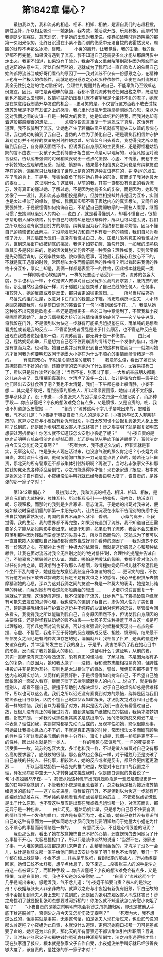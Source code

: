 # 　　第1842章 偏心？
　　最初我以为，我和流苏的相遇、相识、相知、相依，是源自我们的志趣相投，脾性互补，所以相互吸引——她张扬，我内敛，她活泼开朗、乐观积极，而那时的我则是少言寡语、意志消沉，于是她的出现对我来说，便宛如破晓时穿透阴霾的那第一束阳光似的，让终日沉浸在小紫不告而别的伤感中无法自拔的我霍然发现，周围的世界不再那么冰冷、昏暗。
　　小紫的离开，让我觉得，我的生活、我的世界都不再完整，如果没有遇到了流苏，我不知道自己还需要多久才能从那段阴影中走出来，我更不知道，如果没有了流苏，我会不会又重新陷落到那种因为残缺而空虚迷茫的失意中去，所以自然而然的，这就成为了我可以一直自欺欺人的催眠自己始终都将流苏当成好哥们看待的原因了——我对流苏不仅有一份感恩之心，在精神上也有一种极大的依赖性，而就是这份感恩之心和那种依赖性，让我在面对流苏对我全无性别之防的‘绝对信任’时，会理性的提醒并告诫自己，不能辜负乃至毁掉这份友谊，因此，哪怕是再暧昧的氛围，我都不曾对流苏有过任何出格之举，既没想到也不敢那么去想啊，敢情程姑奶奶压根儿就不希望我是个坐怀不乱的君子，她就是在故意给我制造升华友谊的机会……更可笑的是，不仅言行这方面我不敢去试探流苏对我是不是有友谊之上的感情，我心里也很排斥去揣摩猜测她的心思，深以为这对我俩之间的友谊一样是一种莫大的亵渎，她是如此纯粹的待我，而我对她却有着这般那般龌龊的想法……
　　戈培尔说谎言重复一千遍就成了真理，这话确有道理，我不仅骗到了流苏，让她也产生了若捅破窗户纸就有可能失去友谊的忌惮心理，我也成功的骗到了我自己，虚伪的人性为了美化自己，硬是裹挟我相信并守护着对这份并不纯粹的友谊绝对纯粹的忠诚，尽管如今回头看去，我觉得我之所以能骗到我自己，自身原因固然不小，但诱发我自身原因的主要责任，还是得怪程姑奶奶的言不由衷——女孩子天生矜持羞于坦白这一点是可以理解的，可但凡她面对流言蜚语，否认或者强调的时候稍微表现出一点点的扭捏、心虚、不情愿，我也不至于将她的反应理解成反感、抵触、愤怒啊，结果最不相信男女之间也是有纯粹友谊存在的她，偏偏就只让我相信了世界上是真的有这种友谊存在的，并‘幸运’的发生在了我的身上，于是乎，我害怕辜负了我在她心目中的形象，反而成了我对她最大的辜负……
　　这证明什么？这证明，从前的我，其实一直都没有真正的看透流苏，没有真正的懂过她、了解过她，不是因为她有多么的复杂，而是因为，她和我太像了——没错，我和流苏志趣相投是真的，但脾性相投却并非是因为互补，实则也是太过相似了的缘故，譬如，我俩其实都不善于表达内心的真实想法，又同样的要强好胜，于是很懂得如何掩饰自己，不希望自己脆弱敏感的一面被人看穿，继而习惯了去揣测琢磨别人的内心……说白了，就是看得懂别人，却看不懂自己，很擅于帮助别人解决烦恼，对于自己的烦恼却总是很难释怀，所以也可以这么说，我们之所以迟迟没有察觉到对方的烦恼，纯粹是因为我们始终都在自寻烦恼，因为不懂自己的烦恼该如此解决，才没能发觉对方和自己也有着一样的烦恼，我们自以为看懂了对方，其实是因为我们一直没有看懂过自己，故，压根儿没有真正的看懂过对方，直到这层窗户纸被彻底的挑破，我俩才如梦初醒、豁然开朗，一如我的成熟稳重其实多是装出来的，她的活泼跳脱又何尝不是一种表象？理性如我，实则常常都是先动而后谋的，反观率性如她，貌似很能惹事，可她最让我操心且放心不下的，不就是真正遇事的时候，常因想法太多而瞻前顾后的性格吗？所以看起来我俩的性格十分互补，事实上却是，我俩一样都是表里不一的性格，因此根本就是同一类人。
　　一样的嘴硬心软倔脾气，一样的死要面子活受罪——故，流苏的包容大度，多半也和我一样，不过是做人做事对自己没有那么高的要求罢了，底线放的很低，那么自然也会像我一样，对于碰触乃至是突破了自己底线的任何人、任何事，相较常人，她的反应或者是反击，都只会更凶猛更激烈……
　　所以当程姑奶奶一马当先的推门进屋，故意对卡在门口的我置之不理，待发现病房中空无一人才转身回来接应我时，似是随口调侃的笑着说了一句“小夜姐居然不在……”，我便从她这种说不出究竟是欣慰多一些还是遗憾更多一些的口吻中察觉到了，不管我和小夜是哪里惹着她了，总之我俩是极为接近流苏情绪迸发的底线了——这丫头先进屋，将我留在门外，不是傻到以为快这一步就有可能把虎姐捉羞在床，而单纯的是想看看虎姐或者是我的反应……不管紧张或者慌乱是出于什么原因，也不管这种反应是出现在我或者虎姐谁那一边，对流苏而言，都无异于是一种伤害。
　　由此可见，程姑奶奶此举，只是想为自己忍不住要崩溃的情绪寻找一个发作的借口，或许是有意而为之，也可能，她自己也并没有意识到自己的这种有意而为——就如同她方才反问我为何要明知故问于她墨大小姐在为什么不顺心的事情而闹情绪是一样的。
　　有意而无心，不就是心情很差的证明？
　　我没那么傻，看出了她在故意掩饰自己不好的心情，还直愣愣的去问她为了什么事情不开心，太容易撞枪口了，所以只是装作淡然的说道：“当然不在，张家出了事，一大堆的亲戚朋友都跑这儿来奔丧了，乱糟糟闹轰轰的，才清净了没多一会儿，估计是张培文那一家子给他们带出去安排食宿了吧？我也不太清楚，我们一下午都在楼上躲清静，小夜不想……其实是不敢吧，看到张家的那些人，所以缘缘要回家，她借口说不太舒服，想早点休息了，没下来送……杀害张夫人的凶手是沙之舟这一点被证实了，而那种手段……你应该懂吧？小夜的想法难免会有点多，又是愤恨，又是自责的，哎，我也不知道怎么安慰她……”
　　“自责？”流苏这两个字几乎是喊出来的，怒瞪着我，气不忿儿道：“小夜姐干嘛要自责？杀人的是沙之舟！小夜姐与张夫人非亲非故的，就算沙之舟与小夜姐有新仇有旧怨，平白无故的也不会报复到张夫人身上去吧？说到底，还是因为张明杰雇凶害人不成终害己！沙之舟摆明了就是报复张明杰想要过河拆桥的！你怎么就不知道该怎么安慰小夜姐了呢？”
　　“小夜自责的是她之前明明有机会将沙之舟抓捕归案，却还是被他从手底下给逃脱掉了，否则沙之舟今天又怎能伤及无辜啊？”
　　“死者为大，我不想这么说的，但事实就是事实，无辜这句话，怕是张夫人现在活过来，也没底气说的那么肯定吧？小夜姐为此自责，本就没什么道理，更何况她胸口挨那一刀可是差点要了命的，她若还为此自责，那北天的所有警察还不都该集体引咎辞职啊？再说了，当时若非张家父子和那姓钱的冤死鬼各种添乱帮倒忙，沙之舟能逃得掉才怪！现在张家遭了报应，根本就是张家父子自作自受，小夜姐没拍手叫好就已经够善良够大度了，该自责的，是姓张的那一家子才对！”

　　第1842章 偏心？
　　最初我以为，我和流苏的相遇、相识、相知、相依，是源自我们的志趣相投，脾性互补，所以相互吸引——她张扬，我内敛，她活泼开朗、乐观积极，而那时的我则是少言寡语、意志消沉，于是她的出现对我来说，便宛如破晓时穿透阴霾的那第一束阳光似的，让终日沉浸在小紫不告而别的伤感中无法自拔的我霍然发现，周围的世界不再那么冰冷、昏暗。
　　小紫的离开，让我觉得，我的生活、我的世界都不再完整，如果没有遇到了流苏，我不知道自己还需要多久才能从那段阴影中走出来，我更不知道，如果没有了流苏，我会不会又重新陷落到那种因为残缺而空虚迷茫的失意中去，所以自然而然的，这就成为了我可以一直自欺欺人的催眠自己始终都将流苏当成好哥们看待的原因了——我对流苏不仅有一份感恩之心，在精神上也有一种极大的依赖性，而就是这份感恩之心和那种依赖性，让我在面对流苏对我全无性别之防的‘绝对信任’时，会理性的提醒并告诫自己，不能辜负乃至毁掉这份友谊，因此，哪怕是再暧昧的氛围，我都不曾对流苏有过任何出格之举，既没想到也不敢那么去想啊，敢情程姑奶奶压根儿就不希望我是个坐怀不乱的君子，她就是在故意给我制造升华友谊的机会……更可笑的是，不仅言行这方面我不敢去试探流苏对我是不是有友谊之上的感情，我心里也很排斥去揣摩猜测她的心思，深以为这对我俩之间的友谊一样是一种莫大的亵渎，她是如此纯粹的待我，而我对她却有着这般那般龌龊的想法……
　　戈培尔说谎言重复一千遍就成了真理，这话确有道理，我不仅骗到了流苏，让她也产生了若捅破窗户纸就有可能失去友谊的忌惮心理，我也成功的骗到了我自己，虚伪的人性为了美化自己，硬是裹挟我相信并守护着对这份并不纯粹的友谊绝对纯粹的忠诚，尽管如今回头看去，我觉得我之所以能骗到我自己，自身原因固然不小，但诱发我自身原因的主要责任，还是得怪程姑奶奶的言不由衷——女孩子天生矜持羞于坦白这一点是可以理解的，可但凡她面对流言蜚语，否认或者强调的时候稍微表现出一点点的扭捏、心虚、不情愿，我也不至于将她的反应理解成反感、抵触、愤怒啊，结果最不相信男女之间也是有纯粹友谊存在的她，偏偏就只让我相信了世界上是真的有这种友谊存在的，并‘幸运’的发生在了我的身上，于是乎，我害怕辜负了我在她心目中的形象，反而成了我对她最大的辜负……
　　这证明什么？这证明，从前的我，其实一直都没有真正的看透流苏，没有真正的懂过她、了解过她，不是因为她有多么的复杂，而是因为，她和我太像了——没错，我和流苏志趣相投是真的，但脾性相投却并非是因为互补，实则也是太过相似了的缘故，譬如，我俩其实都不善于表达内心的真实想法，又同样的要强好胜，于是很懂得如何掩饰自己，不希望自己脆弱敏感的一面被人看穿，继而习惯了去揣测琢磨别人的内心……说白了，就是看得懂别人，却看不懂自己，很擅于帮助别人解决烦恼，对于自己的烦恼却总是很难释怀，所以也可以这么说，我们之所以迟迟没有察觉到对方的烦恼，纯粹是因为我们始终都在自寻烦恼，因为不懂自己的烦恼该如此解决，才没能发觉对方和自己也有着一样的烦恼，我们自以为看懂了对方，其实是因为我们一直没有看懂过自己，故，压根儿没有真正的看懂过对方，直到这层窗户纸被彻底的挑破，我俩才如梦初醒、豁然开朗，一如我的成熟稳重其实多是装出来的，她的活泼跳脱又何尝不是一种表象？理性如我，实则常常都是先动而后谋的，反观率性如她，貌似很能惹事，可她最让我操心且放心不下的，不就是真正遇事的时候，常因想法太多而瞻前顾后的性格吗？所以看起来我俩的性格十分互补，事实上却是，我俩一样都是表里不一的性格，因此根本就是同一类人。
　　一样的嘴硬心软倔脾气，一样的死要面子活受罪——故，流苏的包容大度，多半也和我一样，不过是做人做事对自己没有那么高的要求罢了，底线放的很低，那么自然也会像我一样，对于碰触乃至是突破了自己底线的任何人、任何事，相较常人，她的反应或者是反击，都只会更凶猛更激烈……
　　所以当程姑奶奶一马当先的推门进屋，故意对卡在门口的我置之不理，待发现病房中空无一人才转身回来接应我时，似是随口调侃的笑着说了一句“小夜姐居然不在……”，我便从她这种说不出究竟是欣慰多一些还是遗憾更多一些的口吻中察觉到了，不管我和小夜是哪里惹着她了，总之我俩是极为接近流苏情绪迸发的底线了——这丫头先进屋，将我留在门外，不是傻到以为快这一步就有可能把虎姐捉羞在床，而单纯的是想看看虎姐或者是我的反应……不管紧张或者慌乱是出于什么原因，也不管这种反应是出现在我或者虎姐谁那一边，对流苏而言，都无异于是一种伤害。
　　由此可见，程姑奶奶此举，只是想为自己忍不住要崩溃的情绪寻找一个发作的借口，或许是有意而为之，也可能，她自己也并没有意识到自己的这种有意而为——就如同她方才反问我为何要明知故问于她墨大小姐在为什么不顺心的事情而闹情绪是一样的。
　　有意而无心，不就是心情很差的证明？
　　我没那么傻，看出了她在故意掩饰自己不好的心情，还直愣愣的去问她为了什么事情不开心，太容易撞枪口了，所以只是装作淡然的说道：“当然不在，张家出了事，一大堆的亲戚朋友都跑这儿来奔丧了，乱糟糟闹轰轰的，才清净了没多一会儿，估计是张培文那一家子给他们带出去安排食宿了吧？我也不太清楚，我们一下午都在楼上躲清静，小夜不想……其实是不敢吧，看到张家的那些人，所以缘缘要回家，她借口说不太舒服，想早点休息了，没下来送……杀害张夫人的凶手是沙之舟这一点被证实了，而那种手段……你应该懂吧？小夜的想法难免会有点多，又是愤恨，又是自责的，哎，我也不知道怎么安慰她……”
　　“自责？”流苏这两个字几乎是喊出来的，怒瞪着我，气不忿儿道：“小夜姐干嘛要自责？杀人的是沙之舟！小夜姐与张夫人非亲非故的，就算沙之舟与小夜姐有新仇有旧怨，平白无故的也不会报复到张夫人身上去吧？说到底，还是因为张明杰雇凶害人不成终害己！沙之舟摆明了就是报复张明杰想要过河拆桥的！你怎么就不知道该怎么安慰小夜姐了呢？”
　　“小夜自责的是她之前明明有机会将沙之舟抓捕归案，却还是被他从手底下给逃脱掉了，否则沙之舟今天又怎能伤及无辜啊？”
　　“死者为大，我不想这么说的，但事实就是事实，无辜这句话，怕是张夫人现在活过来，也没底气说的那么肯定吧？小夜姐为此自责，本就没什么道理，更何况她胸口挨那一刀可是差点要了命的，她若还为此自责，那北天的所有警察还不都该集体引咎辞职啊？再说了，当时若非张家父子和那姓钱的冤死鬼各种添乱帮倒忙，沙之舟能逃得掉才怪！现在张家遭了报应，根本就是张家父子自作自受，小夜姐没拍手叫好就已经够善良够大度了，该自责的，是姓张的那一家子才对！”
